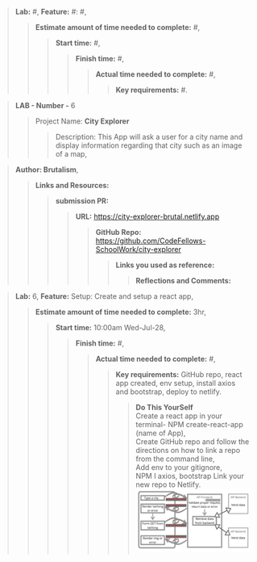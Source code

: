>**Lab:** #, **Feature:** #: #,
>>**Estimate amount of time needed to complete:** #,
>>>**Start time:** #,
>>>>**Finish time:** #,
>>>>>**Actual time needed to complete:** #,
>>>>>>**Key requirements:** #.

>**LAB - Number -** 6
>>Project Name: **City Explorer** 
>>>Description: This App will ask a user for a city name and display information regarding that city such as an image of a map,

>**Author: Brutalism**,
>>**Links and Resources:**
>>>**submission PR:** 
>>>>**URL:** https://city-explorer-brutal.netlify.app
>>>>>**GitHub Repo:** https://github.com/CodeFellows-SchoolWork/city-explorer
>>>>>>**Links you used as reference:**
>>>>>>>**Reflections and Comments:**

>**Lab:** 6, **Feature:** Setup: Create and setup a react app,
>>**Estimate amount of time needed to complete:** 3hr,
>>>**Start time:** 10:00am Wed-Jul-28,
>>>>**Finish time:** #,
>>>>>**Actual time needed to complete:** #,
>>>>>>**Key requirements:** GitHub repo, react app created, env setup, install axios and bootstrap, deploy to netlify.
>>>>>>>**Do This YourSelf**  
Create a react app in your terminal- NPM create-react-app (name of App),   
Create GitHub repo and follow the directions on how to link a repo from the command line,  
Add env to your gitignore,  
NPM I axios, bootstrap
Link your new repo to Netlify.
![image](./Typeacity.jpg)


